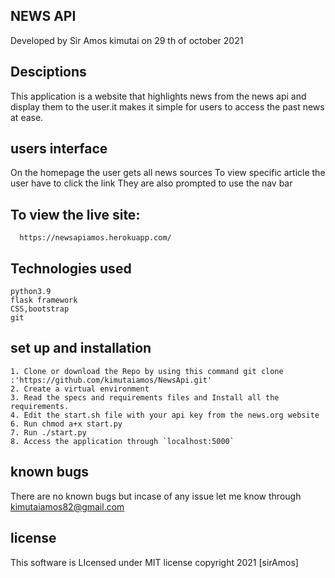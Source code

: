 ## NEWS API
Developed by Sir Amos kimutai on 29 th of october 2021
## Desciptions

This application is a website that highlights news from the news api and display them to the user.it makes it simple for users to access the past news at ease.

## users interface
On the homepage the user gets all news sources
To view specific article the user have to click the link
They are also prompted to use the nav bar
## To view the live site:
      https://newsapiamos.herokuapp.com/

## Technologies used

```
python3.9
flask framework
CSS,bootstrap
git

```
## set up and installation

```
1. Clone or download the Repo by using this command git clone :'https://github.com/kimutaiamos/NewsApi.git'
2. Create a virtual environment
3. Read the specs and requirements files and Install all the requirements.
4. Edit the start.sh file with your api key from the news.org website   
6. Run chmod a+x start.py
7. Run ./start.py
8. Access the application through `localhost:5000`

```

## known bugs

There are no known bugs but incase of any issue let me know through kimutaiamos82@gmail.com

## license

This software is LIcensed under MIT license copyright 2021 [sirAmos]
